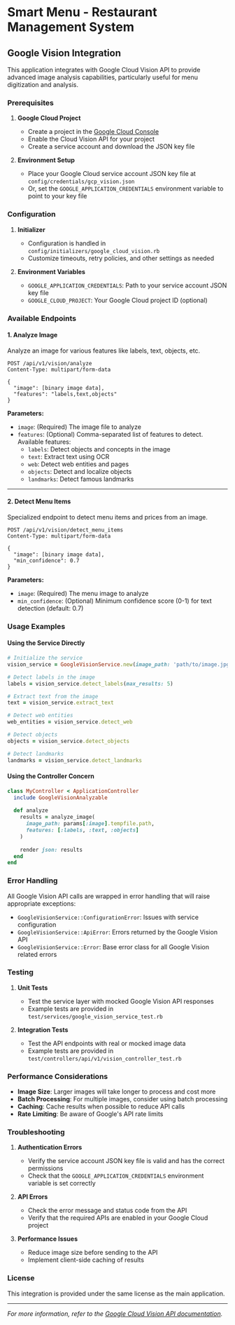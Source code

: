 # Smart Menu - Restaurant Management System

## Google Vision Integration

This application integrates with Google Cloud Vision API to provide advanced image analysis capabilities, particularly useful for menu digitization and analysis.

### Prerequisites

1. **Google Cloud Project**
   - Create a project in the [Google Cloud Console](https://console.cloud.google.com/)
   - Enable the Cloud Vision API for your project
   - Create a service account and download the JSON key file

2. **Environment Setup**
   - Place your Google Cloud service account JSON key file at `config/credentials/gcp_vision.json`
   - Or, set the `GOOGLE_APPLICATION_CREDENTIALS` environment variable to point to your key file

### Configuration

1. **Initializer**
   - Configuration is handled in `config/initializers/google_cloud_vision.rb`
   - Customize timeouts, retry policies, and other settings as needed

2. **Environment Variables**
   - `GOOGLE_APPLICATION_CREDENTIALS`: Path to your service account JSON key file
   - `GOOGLE_CLOUD_PROJECT`: Your Google Cloud project ID (optional)

### Available Endpoints

#### 1. Analyze Image

Analyze an image for various features like labels, text, objects, etc.

```http
POST /api/v1/vision/analyze
Content-Type: multipart/form-data

{
  "image": [binary image data],
  "features": "labels,text,objects"
}
```

**Parameters:**
- `image`: (Required) The image file to analyze
- `features`: (Optional) Comma-separated list of features to detect. Available features:
  - `labels`: Detect objects and concepts in the image
  - `text`: Extract text using OCR
  - `web`: Detect web entities and pages
  - `objects`: Detect and localize objects
  - `landmarks`: Detect famous landmarks

---

#### 2. Detect Menu Items

Specialized endpoint to detect menu items and prices from an image.

```http
POST /api/v1/vision/detect_menu_items
Content-Type: multipart/form-data

{
  "image": [binary image data],
  "min_confidence": 0.7
}
```

**Parameters:**
- `image`: (Required) The menu image to analyze
- `min_confidence`: (Optional) Minimum confidence score (0-1) for text detection (default: 0.7)

### Usage Examples

#### Using the Service Directly

```ruby
# Initialize the service
vision_service = GoogleVisionService.new(image_path: 'path/to/image.jpg')

# Detect labels in the image
labels = vision_service.detect_labels(max_results: 5)

# Extract text from the image
text = vision_service.extract_text

# Detect web entities
web_entities = vision_service.detect_web

# Detect objects
objects = vision_service.detect_objects

# Detect landmarks
landmarks = vision_service.detect_landmarks
```

#### Using the Controller Concern

```ruby
class MyController < ApplicationController
  include GoogleVisionAnalyzable
  
  def analyze
    results = analyze_image(
      image_path: params[:image].tempfile.path,
      features: [:labels, :text, :objects]
    )
    
    render json: results
  end
end
```

### Error Handling

All Google Vision API calls are wrapped in error handling that will raise appropriate exceptions:

- `GoogleVisionService::ConfigurationError`: Issues with service configuration
- `GoogleVisionService::ApiError`: Errors returned by the Google Vision API
- `GoogleVisionService::Error`: Base error class for all Google Vision related errors

### Testing

1. **Unit Tests**
   - Test the service layer with mocked Google Vision API responses
   - Example tests are provided in `test/services/google_vision_service_test.rb`

2. **Integration Tests**
   - Test the API endpoints with real or mocked image data
   - Example tests are provided in `test/controllers/api/v1/vision_controller_test.rb`

### Performance Considerations

- **Image Size**: Larger images will take longer to process and cost more
- **Batch Processing**: For multiple images, consider using batch processing
- **Caching**: Cache results when possible to reduce API calls
- **Rate Limiting**: Be aware of Google's API rate limits

### Troubleshooting

1. **Authentication Errors**
   - Verify the service account JSON key file is valid and has the correct permissions
   - Check that the `GOOGLE_APPLICATION_CREDENTIALS` environment variable is set correctly

2. **API Errors**
   - Check the error message and status code from the API
   - Verify that the required APIs are enabled in your Google Cloud project

3. **Performance Issues**
   - Reduce image size before sending to the API
   - Implement client-side caching of results

### License

This integration is provided under the same license as the main application.

---

*For more information, refer to the [Google Cloud Vision API documentation](https://cloud.google.com/vision/docs).*
